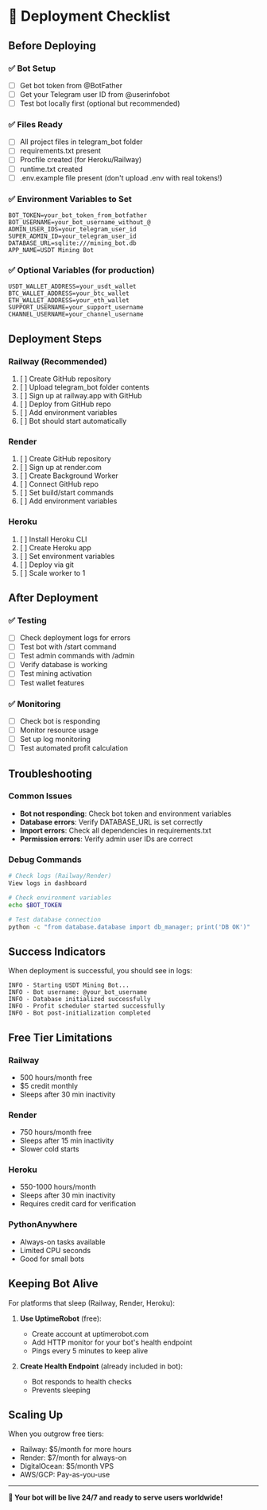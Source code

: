 # 🚀 Deployment Checklist

## Before Deploying

### ✅ Bot Setup
- [ ] Get bot token from @BotFather
- [ ] Get your Telegram user ID from @userinfobot
- [ ] Test bot locally first (optional but recommended)

### ✅ Files Ready
- [ ] All project files in telegram_bot folder
- [ ] requirements.txt present
- [ ] Procfile created (for Heroku/Railway)
- [ ] runtime.txt created
- [ ] .env.example file present (don't upload .env with real tokens!)

### ✅ Environment Variables to Set
```
BOT_TOKEN=your_bot_token_from_botfather
BOT_USERNAME=your_bot_username_without_@
ADMIN_USER_IDS=your_telegram_user_id
SUPER_ADMIN_ID=your_telegram_user_id
DATABASE_URL=sqlite:///mining_bot.db
APP_NAME=USDT Mining Bot
```

### ✅ Optional Variables (for production)
```
USDT_WALLET_ADDRESS=your_usdt_wallet
BTC_WALLET_ADDRESS=your_btc_wallet
ETH_WALLET_ADDRESS=your_eth_wallet
SUPPORT_USERNAME=your_support_username
CHANNEL_USERNAME=your_channel_username
```

## Deployment Steps

### Railway (Recommended)
1. [ ] Create GitHub repository
2. [ ] Upload telegram_bot folder contents
3. [ ] Sign up at railway.app with GitHub
4. [ ] Deploy from GitHub repo
5. [ ] Add environment variables
6. [ ] Bot should start automatically

### Render
1. [ ] Create GitHub repository
2. [ ] Sign up at render.com
3. [ ] Create Background Worker
4. [ ] Connect GitHub repo
5. [ ] Set build/start commands
6. [ ] Add environment variables

### Heroku
1. [ ] Install Heroku CLI
2. [ ] Create Heroku app
3. [ ] Set environment variables
4. [ ] Deploy via git
5. [ ] Scale worker to 1

## After Deployment

### ✅ Testing
- [ ] Check deployment logs for errors
- [ ] Test bot with /start command
- [ ] Test admin commands with /admin
- [ ] Verify database is working
- [ ] Test mining activation
- [ ] Test wallet features

### ✅ Monitoring
- [ ] Check bot is responding
- [ ] Monitor resource usage
- [ ] Set up log monitoring
- [ ] Test automated profit calculation

## Troubleshooting

### Common Issues
- **Bot not responding**: Check bot token and environment variables
- **Database errors**: Verify DATABASE_URL is set correctly
- **Import errors**: Check all dependencies in requirements.txt
- **Permission errors**: Verify admin user IDs are correct

### Debug Commands
```bash
# Check logs (Railway/Render)
View logs in dashboard

# Check environment variables
echo $BOT_TOKEN

# Test database connection
python -c "from database.database import db_manager; print('DB OK')"
```

## Success Indicators

When deployment is successful, you should see in logs:
```
INFO - Starting USDT Mining Bot...
INFO - Bot username: @your_bot_username
INFO - Database initialized successfully
INFO - Profit scheduler started successfully
INFO - Bot post-initialization completed
```

## Free Tier Limitations

### Railway
- 500 hours/month free
- $5 credit monthly
- Sleeps after 30 min inactivity

### Render
- 750 hours/month free
- Sleeps after 15 min inactivity
- Slower cold starts

### Heroku
- 550-1000 hours/month
- Sleeps after 30 min inactivity
- Requires credit card for verification

### PythonAnywhere
- Always-on tasks available
- Limited CPU seconds
- Good for small bots

## Keeping Bot Alive

For platforms that sleep (Railway, Render, Heroku):

1. **Use UptimeRobot** (free):
   - Create account at uptimerobot.com
   - Add HTTP monitor for your bot's health endpoint
   - Pings every 5 minutes to keep alive

2. **Create Health Endpoint** (already included in bot):
   - Bot responds to health checks
   - Prevents sleeping

## Scaling Up

When you outgrow free tiers:
- Railway: $5/month for more hours
- Render: $7/month for always-on
- DigitalOcean: $5/month VPS
- AWS/GCP: Pay-as-you-use

---

**🎉 Your bot will be live 24/7 and ready to serve users worldwide!**
